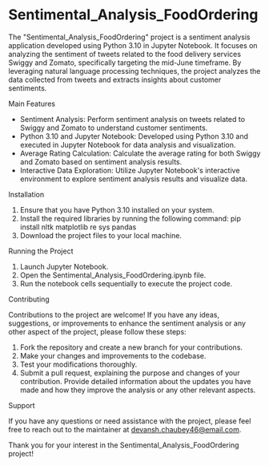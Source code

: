 # Sentimental_Analysis_FoodOrdering

The "Sentimental_Analysis_FoodOrdering" project is a sentiment analysis application developed using Python 3.10 in Jupyter Notebook. It focuses on analyzing the sentiment of tweets related to the food delivery services Swiggy and Zomato, specifically targeting the mid-June timeframe. By leveraging natural language processing techniques, the project analyzes the data collected from tweets and extracts insights about customer sentiments.

Main Features

- Sentiment Analysis: Perform sentiment analysis on tweets related to Swiggy and Zomato to understand customer sentiments.
- Python 3.10 and Jupyter Notebook: Developed using Python 3.10 and executed in Jupyter Notebook for data analysis and visualization.
- Average Rating Calculation: Calculate the average rating for both Swiggy and Zomato based on sentiment analysis results.
- Interactive Data Exploration: Utilize Jupyter Notebook's interactive environment to explore sentiment analysis results and visualize data.

Installation

1. Ensure that you have Python 3.10 installed on your system.
2. Install the required libraries by running the following command:
   pip install nltk matplotlib re sys pandas
3. Download the project files to your local machine.

Running the Project

1. Launch Jupyter Notebook.
2. Open the Sentimental_Analysis_FoodOrdering.ipynb file.
3. Run the notebook cells sequentially to execute the project code.

Contributing

Contributions to the project are welcome! If you have any ideas, suggestions, or improvements to enhance the sentiment analysis or any other aspect of the project, please follow these steps:

1. Fork the repository and create a new branch for your contributions.
2. Make your changes and improvements to the codebase.
3. Test your modifications thoroughly.
4. Submit a pull request, explaining the purpose and changes of your contribution. Provide detailed information about the updates you have made and how they improve the analysis or any other relevant aspects.

Support

If you have any questions or need assistance with the project, please feel free to reach out to the maintainer at devansh.chaubey46@email.com.

Thank you for your interest in the Sentimental_Analysis_FoodOrdering project!
